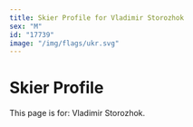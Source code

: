 ```yaml
---
title: Skier Profile for Vladimir Storozhok
sex: "M"
id: "17739"
image: "/img/flags/ukr.svg" 
---
```


# Skier Profile

This page is for: Vladimir Storozhok.
    